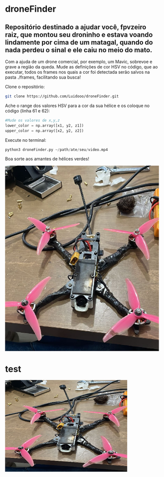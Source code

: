 # droneFinder

## Repositório destinado a ajudar você, fpvzeiro raiz, que montou seu droninho e estava voando lindamente por cima de um matagal, quando do nada perdeu o sinal e ele caiu no meio do mato.



Com a ajuda de um drone comercial, por exemplo, um Mavic, sobrevoe e grave a região da queda. Mude as definições de cor HSV no código, que ao executar, todos os frames nos quais a cor foi detectada serão salvos na pasta ./frames, facilitando sua busca!


Clone o repositório:
```bash
git clone https://github.com/Luidooo/droneFinder.git
```
Ache o range dos valores HSV para a cor da sua hélice e os coloque no código (linha 61 e 62):

```python
#Mude os valores de x,y,z
lower_color = np.array([x1, y2, z1]) 
upper_color = np.array([x2, y2, z2])
```
Execute no terminal:
```python
python3 droneFinder.py ~/path/ate/seu/video.mp4
```
Boa sorte aos amantes de hélices verdes!

![Drone](./img/Drone.png)
# test

<img src="https://raw.githubusercontent.com/Luidooo/droneFinder/main/img/Drone.png" alt="Drone" width="400" height="300">
